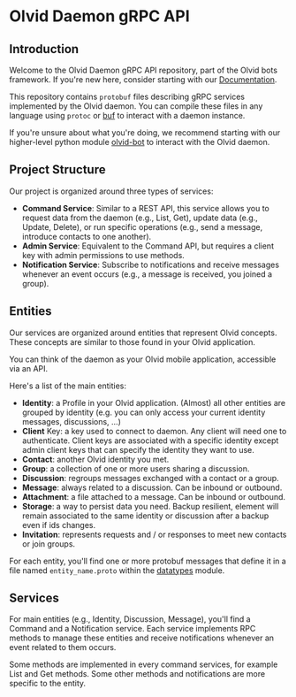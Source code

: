 # Olvid Daemon gRPC API

## Introduction

Welcome to the Olvid Daemon gRPC API repository, part of the Olvid bots framework. If you're new here, consider starting with our [Documentation](https://doc.bot.olvid.io).

This repository contains `protobuf` files describing gRPC services implemented by the Olvid daemon. You can compile these files in any language using `protoc` or [buf](https://buf.build/) to interact with a daemon instance.

If you're unsure about what you're doing, we recommend starting with our higher-level python module [olvid-bot](https://github.com/olvid-io/Olvid-Bot-Python-Client) to interact with the Olvid daemon.

## Project Structure

Our project is organized around three types of services:

* **Command Service**: Similar to a REST API, this service allows you to request data from the daemon (e.g., List, Get), update data (e.g., Update, Delete), or run specific operations (e.g., send a message, introduce contacts to one another).
* **Admin Service**: Equivalent to the Command API, but requires a client key with admin permissions to use methods.
* **Notification Service**: Subscribe to notifications and receive messages whenever an event occurs (e.g., a message is received, you joined a group).

## Entities

Our services are organized around entities that represent Olvid concepts. These concepts are similar to those found in your Olvid application.

You can think of the daemon as your Olvid mobile application, accessible via an API.

Here's a list of the main entities:

* **Identity**: a Profile in your Olvid application. (Almost) all other entities are grouped by identity (e.g. you can only access your current identity messages, discussions, ...) 
* **Client** Key: a key used to connect to daemon. Any client will need one to authenticate. Client keys are associated with a specific identity except admin client keys that can specify the identity they want to use.  
* **Contact**: another Olvid identity you met. 
* **Group**: a collection of one or more users sharing a discussion.
* **Discussion**: regroups messages exchanged with a contact or a group.
* **Message**: always related to a discussion. Can be inbound or outbound.
* **Attachment**: a file attached to a message. Can be inbound or outbound.
* **Storage**: a way to persist data you need. Backup resilient, element will remain associated to the same identity or discussion after a backup even if ids changes. 
* **Invitation**: represents requests and / or responses to meet new contacts or join groups.

For each entity, you'll find one or more protobuf messages that define it in a file named `entity_name.proto` within the [datatypes](./olvid/daemon/datatypes/v1) module.

## Services

For main entities (e.g., Identity, Discussion, Message), you'll find a Command and a Notification service. Each service implements RPC methods to manage these entities and receive notifications whenever an event related to them occurs.

Some methods are implemented in every command services, for example List and Get methods. Some other methods and notifications are more specific to the entity.
